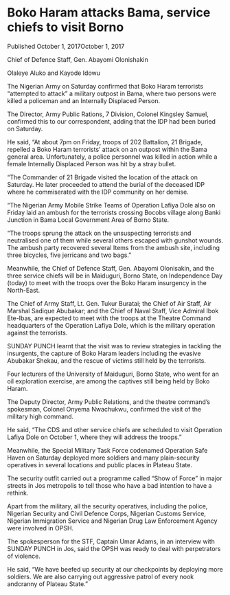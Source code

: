 # Boko Haram attacks Bama, service chiefs to visit Borno

Published October 1, 2017October 1, 2017

Chief of Defence Staff, Gen. Abayomi Olonishakin

Olaleye Aluko and Kayode Idowu

The Nigerian Army on Saturday confirmed that Boko Haram terrorists “attempted to attack” a military outpost in Bama, where two persons were killed a policeman and an Internally Displaced Person.

The Director, Army Public Rations, 7 Division, Colonel Kingsley Samuel, confirmed this to our correspondent, adding that the IDP had been buried on Saturday.

He said, “At about 7pm on Friday, troops of 202 Battalion, 21 Brigade, repelled a Boko Haram terrorists’ attack on an outpost within the Bama general area. Unfortunately, a police personnel was killed in action while a female Internally Displaced Person was hit by a stray bullet.

“The Commander of 21 Brigade visited the location of the attack on Saturday. He later proceeded to attend the burial of the deceased IDP where he commiserated with the IDP community on her demise.

“The Nigerian Army Mobile Strike Teams of Operation Lafiya Dole also on Friday laid an ambush for the terrorists crossing Bocobs village along Banki Junction in Bama Local Government Area of Borno State.

“The troops sprung the attack on the unsuspecting terrorists and neutralised one of them while several others escaped with gunshot wounds. The ambush party recovered several Items from the ambush site, including three bicycles, five jerricans and two bags.”

Meanwhile, the Chief of Defence Staff, Gen. Abayomi Olonisakin, and the three service chiefs will be in Maiduguri, Borno State, on Independence Day \(today\) to meet with the troops over the Boko Haram insurgency in the North-East.

The Chief of Army Staff, Lt. Gen. Tukur Buratai; the Chief of Air Staff, Air Marshal Sadique Abubakar; and the Chief of Naval Staff, Vice Admiral Ibok Ete-Ibas, are expected to meet with the troops at the Theatre Command headquarters of the Operation Lafiya Dole, which is the military operation against the terrorists.

SUNDAY PUNCH learnt that the visit was to review strategies in tackling the insurgents, the capture of Boko Haram leaders including the evasive Abubakar Shekau, and the rescue of victims still held by the terrorists.

Four lecturers of the University of Maiduguri, Borno State, who went for an oil exploration exercise, are among the captives still being held by Boko Haram.

The Deputy Director, Army Public Relations, and the theatre command’s spokesman, Colonel Onyema Nwachukwu, confirmed the visit of the military high command.

He said, “The CDS and other service chiefs are scheduled to visit Operation Lafiya Dole on October 1, where they will address the troops.”

Meanwhile, the Special Military Task Force codenamed Operation Safe Haven on Saturday deployed more soldiers and many plain-security operatives in several locations and public places in Plateau State.

The security outfit carried out a programme called “Show of Force” in major streets in Jos metropolis to tell those who have a bad intention to have a rethink.

Apart from the military, all the security operatives, including the police, Nigerian Security and Civil Defence Corps, Nigerian Customs Service, Nigerian Immigration Service and Nigerian Drug Law Enforcement Agency were involved in OPSH.

The spokesperson for the STF, Captain Umar Adams, in an interview with SUNDAY PUNCH in Jos, said the OPSH was ready to deal with perpetrators of violence.

He said, “We have beefed up security at our checkpoints by deploying more soldiers. We are also carrying out aggressive patrol of every nook andcranny of Plateau State.”
